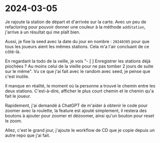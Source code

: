# 2024-03-05

Je rajoute la station de départ et d'arrivée sur la carte. 
Avec un peu de refactoring pour pouvoir donner une couleur à la méthode `addStation`, j'arrive à un résultat qui me plaît bien.

Aussi, je fixe la seed avec la date du jour en nombre : `20240305` pour que tous les joueurs aient les mêmes stations. 
Cela m'a l'air concluant de ce côté-là.

En regardant la todo de la veille, je vois "- [ ] Enregistrer les stations déjà piochées ? Au moins celui de la vieille pour ne pas tomber 2 jours de suite sur le même".
Vu ce que j'ai fait avec le random avec seed, je pense que c'est inutile.

Il manque en réalité, le moment où la personne a trouvé le chemin entre les deux stations. 
C'est-à-dire, afficher le plus court chemin et le chemin qu'a fait le joueur. 

Rapidement, j'ai demandé à ChatGPT de m'aider à obtenir le code pour zoomer avec la roulette, la feature est ajouté simplement,
il restera des boutons à ajouter pour zoomer et dézoomer, ainsi qu'un bouton pour reset le zoom.

Allez, c'est le grand jour, j'ajoute le workflow de CD que je copie depuis un autre repo que j'ai fait.